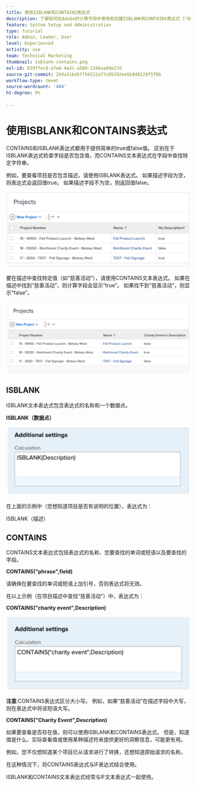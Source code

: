 ```yaml
---
title: 使用ISBLANK和CONTAINS表达式
description: 了解如何在Adobe的计算字段中使用和创建ISBLANK和CONTAINS表达式 [!DNL Workfront].
feature: System Setup and Administration
type: Tutorial
role: Admin, Leader, User
level: Experienced
activity: use
team: Technical Marketing
thumbnail: isblank-contains.png
exl-id: 819ffec8-e7e6-4a3c-a589-1348aa09e27d
source-git-commit: 2b9a31b45ff94222a77c05292ee5b9d8229f5f0b
workflow-type: tm+mt
source-wordcount: '404'
ht-degree: 0%

---
```


# 使用ISBLANK和CONTAINS表达式

CONTAINS和ISBLANK表达式都用于提供简单的true或false值。 区别在于ISBLANK表达式检查字段是否包含值，而CONTAINS文本表达式在字段中查找特定字符串。

例如，要查看项目是否包含描述，请使用ISBLANK表达式。 如果描述字段为空，则表达式会返回值true。 如果描述字段不为空，则返回值false。

![具有利用率的工作负载平衡器报告](assets/isblank01.png)

要在描述中查找特定值（如“慈善活动”），请使用CONTAINS文本表达式。 如果在描述中找到“慈善活动”，则计算字段会显示“true”。 如果找不到“慈善活动”，则显示“false”。

![具有利用率的工作负载平衡器报告](assets/isblank02.png)

## ISBLANK

ISBLANK文本表达式包含表达式的名称和一个数据点。

**ISBLANK（数据点）**

![具有利用率的工作负载平衡器报告](assets/isblank03.png)

在上面的示例中（您想知道项目是否有说明的位置），表达式为：

ISBLANK（描述）

## CONTAINS

CONTAINS文本表达式包括表达式的名称、您要查找的单词或短语以及要查找的字段。

**CONTAINS(&quot;phrase&quot;,field)**

请确保在要查找的单词或短语上加引号，否则表达式将无效。

在以上示例（在项目描述中查找“慈善活动”）中，表达式为：

**CONTAINS(&quot;charity event&quot;,Description)**

![具有利用率的工作负载平衡器报告](assets/isblank04.png)

**注意**:CONTAINS表达式区分大小写。 例如，如果“慈善活动”在描述字段中大写，则在表达式中将该短语大写。

**CONTAINS(&quot;Charity Event&quot;,Description)**

如果要查看是否存在值，则可以使用ISBLANK和CONTAINS表达式。 但是，知道值是什么、实际查看值或使用某种描述符来提供更好的洞察信息，可能更有用。

例如，您不仅想知道某个项目已从请求进行了转换，还想知道原始请求的名称。

在这种情况下，将CONTAINS表达式与IF表达式结合使用。

ISBLANK和CONTAINS文本表达式经常与IF文本表达式一起使用。

